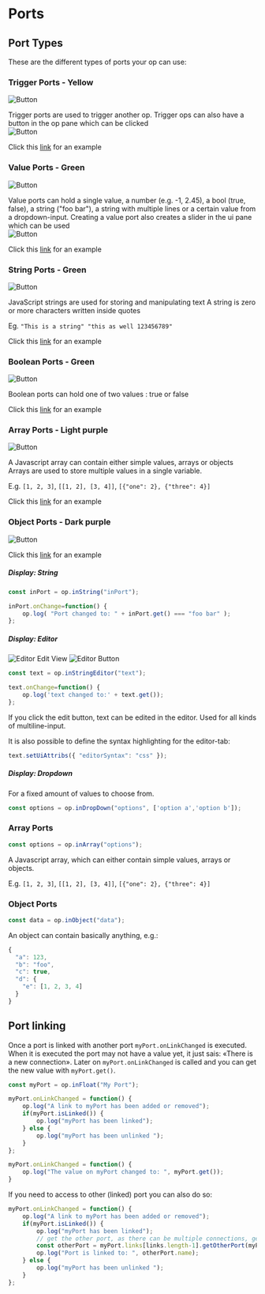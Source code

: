 # Ports

## Port Types

These are the different types of ports your op can use:

### Trigger Ports - Yellow

![Button](img/creating_ports_trigger_port_color.png) <br>

Trigger ports are  used to trigger another op.
Trigger ops can also have a button in the op pane which can be clicked<br>
![Button](img/creating_ports_trigger_button_ui_pane.png)


Click this [link](dev_ports_trigger/dev_ports_trigger) for an example



### Value Ports - Green

![Button](img/creating_ports_value_port_color.png)

Value ports can hold a single value, a number (e.g. -1, 2.45), a bool (true, false), a string ("foo bar"), a string with multiple lines or a certain value from a dropdown-input.
Creating a value port also creates a slider in the ui pane which can be used<br>
![Button](img/creating_ports_value_slider_ui_pane.png)

Click this [link](dev_ports_value/dev_ports_value) for an example



### String Ports - Green

![Button](img/creating_ports_string_port_color.png)

JavaScript strings are used for storing and manipulating text
A string is zero or more characters written inside quotes

Eg. `"This is a string" "this as well 123456789"`

Click this [link](dev_ports_string/dev_ports_string) for an example



### Boolean Ports - Green

![Button](img/creating_ports_boolean_port_color.png)

Boolean ports can hold one of two values : true or false

Click this [link](dev_ports_boolean/dev_ports_boolean) for an example



### Array Ports - Light purple

![Button](img/creating_ports_array_port_color.png)

A Javascript array can contain either simple values, arrays or objects<br>
Arrays are used to store multiple values in a single variable.

E.g. `[1, 2, 3]`, `[[1, 2], [3, 4]]`, `[{"one": 2}, {"three": 4}]`

Click this [link](dev_ports_array/dev_ports_array) for an example



### Object Ports - Dark purple

![Button](img/creating_ports_object_port_color.png)

Click this [link](dev_ports_object/dev_ports_object) for an example



##### Display: String

```javascript
const inPort = op.inString("inPort");

inPort.onChange=function() {
	op.log( "Port changed to: " + inPort.get() === "foo bar" );
};
```

##### Display: Editor

![Editor Edit View](img/editor2.png)
![Editor Button](img/editor.png)

```javascript
const text = op.inStringEditor("text");

text.onChange=function() {
    op.log('text changed to:' + text.get());
};
```

If you click the edit button, text can be edited in the editor. Used for all kinds of multiline-input.

It is also possible to define the syntax highlighting for the editor-tab:

```javascript
text.setUiAttribs({ "editorSyntax": "css" });
```

##### Display: Dropdown

For a fixed amount of values to choose from.

```javascript
const options = op.inDropDown("options", ['option a','option b']);
```

### Array Ports

```javascript
const options = op.inArray("options");
```

A Javascript array, which can either contain simple values, arrays or objects.

E.g. `[1, 2, 3]`, `[[1, 2], [3, 4]]`, `[{"one": 2}, {"three": 4}]`

### Object Ports

```javascript
const data = op.inObject("data");
```

An object can contain basically anything, e.g.:

```javascript
{
  "a": 123,
  "b": "foo",
  "c": true,
  "d": {
    "e": [1, 2, 3, 4]
  }
}
```


## Port linking

Once a port is linked with another port `myPort.onLinkChanged` is executed. When it is executed the port may not have a value yet, it just sais: «There is a new connection». Later on `myPort.onLinkChanged` is called and you can get the new value with `myPort.get()`.

```javascript
const myPort = op.inFloat("My Port");

myPort.onLinkChanged = function() {
	op.log("A link to myPort has been added or removed");
	if(myPort.isLinked()) {
		op.log("myPort has been linked");
	} else {
		op.log("myPort has been unlinked ");
	}
};

myPort.onLinkChanged = function() {
	op.log("The value on myPort changed to: ", myPort.get());
}
```

If you need to access to other (linked) port you can also do so:

```javascript
myPort.onLinkChanged = function() {
	op.log("A link to myPort has been added or removed");
	if(myPort.isLinked()) {
		op.log("myPort has been linked");
		// get the other port, as there can be multiple connections, get the last added one
        const otherPort = myPort.links[links.length-1].getOtherPort(myPort);
		op.log("Port is linked to: ", otherPort.name);
	} else {
		op.log("myPort has been unlinked ");
	}
};
```

